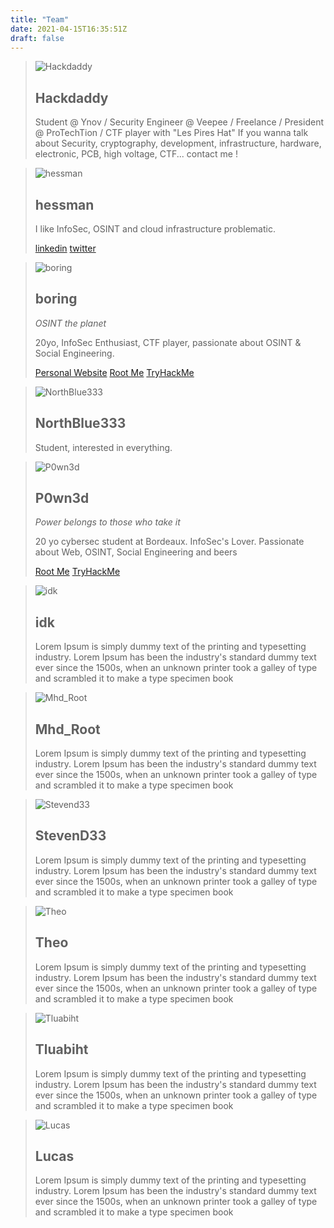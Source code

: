 ```yaml
---
title: "Team"
date: 2021-04-15T16:35:51Z
draft: false
---
```


> ![Hackdaddy](https://i.ibb.co/smDSGgK/hackdaddy.png)
> ## Hackdaddy
>
> Student @ Ynov / Security Engineer @ Veepee / Freelance / President @ ProTechTion / CTF player with "Les Pires Hat"
> If you wanna talk about Security, cryptography, development, infrastructure, hardware, electronic, PCB, high voltage, CTF... contact me !

> ![hessman](https://i.ibb.co/ZGYBWqN/hessman.webp)
> ## hessman
>
> I like InfoSec, OSINT and cloud infrastructure problematic.
>
> [linkedin](https://www.linkedin.com/in/anthony-domingue-930203162/) [twitter](https://twitter.com/domingueanthony)

> ![boring](https://i.ibb.co/vDg6FmW/Sans-titre.png)
> ## boring
> *OSINT the planet*
>
> 20yo, InfoSec Enthusiast, CTF player, passionate about OSINT & Social Engineering.
> 
> [Personal Website](https://pierreceberio.com/) [Root Me](https://www.root-me.org/boring) [TryHackMe](https://tryhackme.com/p/boringthegod)

> ![NorthBlue333](https://i.ibb.co/7GNCKmw/north.webp)
> ## NorthBlue333
>
> Student, interested in everything.

> ![P0wn3d](https://i.ibb.co/6FZgwxk/image.png)
> ## P0wn3d
> *Power belongs to those who take it*
>
> 20 yo cybersec student at Bordeaux.
> InfoSec's Lover. Passionate about Web, OSINT, Social Engineering and beers
>
> [Root Me](https://www.root-me.org/P0wn3d) [TryHackMe](https://tryhackme.com/p/P0wn3d)


> ![idk](https://i.ibb.co/0t4JMGP/simon.png)
> ## idk
>
> Lorem Ipsum is simply dummy text of the printing and typesetting industry. Lorem Ipsum has been the industry's standard dummy text ever since the 1500s, when an unknown printer took a galley of type and scrambled it to make a type specimen book

> ![Mhd_Root](https://i.ibb.co/nngbccw/mhd.png)
> ## Mhd_Root
>
> Lorem Ipsum is simply dummy text of the printing and typesetting industry. Lorem Ipsum has been the industry's standard dummy text ever since the 1500s, when an unknown printer took a galley of type and scrambled it to make a type specimen book

> ![Stevend33](https://i.ibb.co/Bs2DHYh/steven.png)
> ## StevenD33
>
> Lorem Ipsum is simply dummy text of the printing and typesetting industry. Lorem Ipsum has been the industry's standard dummy text ever since the 1500s, when an unknown printer took a galley of type and scrambled it to make a type specimen book

> ![Theo](https://i.ibb.co/sWMyqCn/theo.png)
> ## Theo
>
> Lorem Ipsum is simply dummy text of the printing and typesetting industry. Lorem Ipsum has been the industry's standard dummy text ever since the 1500s, when an unknown printer took a galley of type and scrambled it to make a type specimen book

> ![Tluabiht](https://i.ibb.co/qDvdPpK/tibo.png)
> ## Tluabiht
>
> Lorem Ipsum is simply dummy text of the printing and typesetting industry. Lorem Ipsum has been the industry's standard dummy text ever since the 1500s, when an unknown printer took a galley of type and scrambled it to make a type specimen book

> ![Lucas](https://i.ibb.co/8PPQ00T/lucas.png)
> ## Lucas
>
> Lorem Ipsum is simply dummy text of the printing and typesetting industry. Lorem Ipsum has been the industry's standard dummy text ever since the 1500s, when an unknown printer took a galley of type and scrambled it to make a type specimen book
